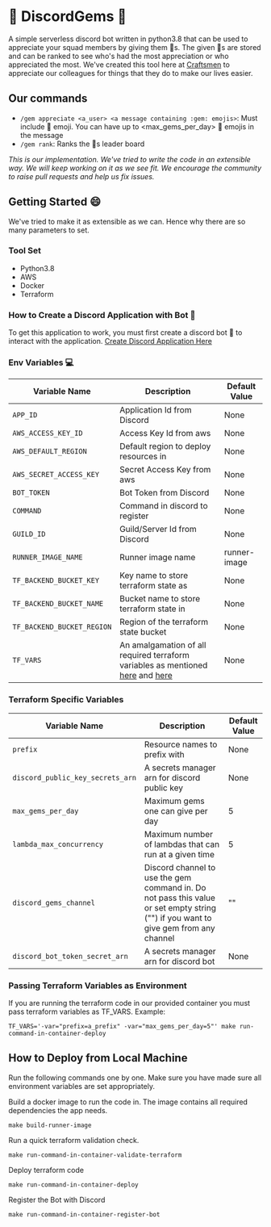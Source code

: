# 💎 DiscordGems 💎
A simple serverless discord bot written in python3.8 that can be used to appreciate your squad members by giving them 💎s. The given 💎s are stored and can be ranked to see who's had the most appreciation or who appreciated the most. We've created this tool here at [Craftsmen](https://craftsmenltd.com) to appreciate our colleagues for things that they do to make our lives easier.

## Our commands
- `/gem appreciate <a_user> <a message containing :gem: emojis>`: Must include :gem: emoji. You can have up to <max_gems_per_day> :gem: emojis in the message
- `/gem rank`: Ranks the 💎s leader board

*This is our implementation. We've tried to write the code in an extensible way. We will keep working on it as we see fit. We encourage the community to raise pull requests and help us fix issues.*

## Getting Started 😄
We've tried to make it as extensible as we can. Hence why there are so many parameters to set.

### Tool Set
- Python3.8
- AWS
- Docker
- Terraform

### How to Create a Discord Application with Bot :robot:
To get this application to work, you must first create a discord bot :robot: to interact with the application. [Create Discord Application Here](docs/CreateBot.md)

### Env Variables :computer:
| Variable Name | Description | Default Value |
| ------------- | ------------- | ------------- |
| `APP_ID` | Application Id from Discord | None |
| `AWS_ACCESS_KEY_ID` | Access Key Id from aws | None |
| `AWS_DEFAULT_REGION` | Default region to deploy resources in | None |
| `AWS_SECRET_ACCESS_KEY` | Secret Access Key from aws | None |
| `BOT_TOKEN` | Bot Token from Discord | None |
| `COMMAND` | Command in discord to register | None |
| `GUILD_ID` | Guild/Server Id from Discord | None |
| `RUNNER_IMAGE_NAME` | Runner image name | runner-image |
| `TF_BACKEND_BUCKET_KEY` | Key name to store terraform state as | None |
| `TF_BACKEND_BUCKET_NAME` | Bucket name to store terraform state in | None |
| `TF_BACKEND_BUCKET_REGION` | Region of the terraform state bucket | None |
| `TF_VARS` | An amalgamation of all required terraform variables as mentioned [here](#passing-terraform-variables-as-environment) and [here](#terraform-specific-variables) | None |

### Terraform Specific Variables
| Variable Name | Description | Default Value |
| ------------- | ------------- | ------------- |
| `prefix` | Resource names to prefix with | None |
| `discord_public_key_secrets_arn` | A secrets manager arn for discord public key | None |
| `max_gems_per_day` | Maximum gems one can give per day | 5 |
| `lambda_max_concurrency` | Maximum number of lambdas that can run at a given time | 5 |
| `discord_gems_channel` | Discord channel to use the gem command in. Do not pass this value or set empty string ("") if you want to give gem from any channel | "" |
| `discord_bot_token_secret_arn` | A secrets manager arn for discord bot | None |

### Passing Terraform Variables as Environment
If you are running the terraform code in our provided container you must pass terraform variables as TF_VARS.
Example:
```shell
TF_VARS='-var="prefix=a_prefix" -var="max_gems_per_day=5"' make run-command-in-container-deploy
```

## How to Deploy from Local Machine
Run the following commands one by one. Make sure you have made sure all environment variables are set appropriately.

Build a docker image to run the code in. The image contains all required dependencies the app needs.
```shell
make build-runner-image
```
Run a quick terraform validation check.
```shell
make run-command-in-container-validate-terraform
```
Deploy terraform code
```
make run-command-in-container-deploy
```
Register the Bot with Discord
```shell
make run-command-in-container-register-bot
```
